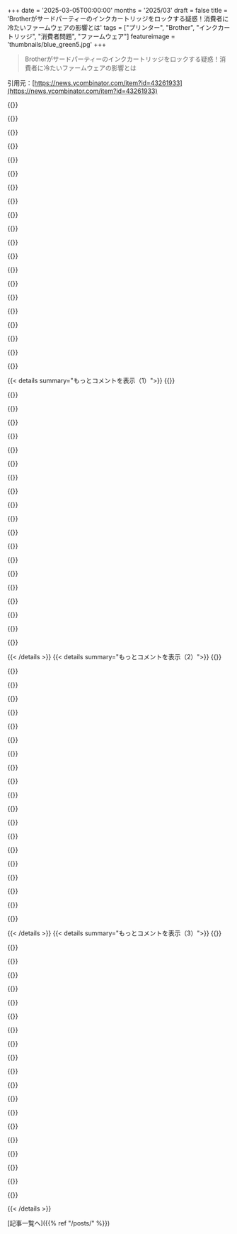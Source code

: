 +++
date = '2025-03-05T00:00:00'
months = '2025/03'
draft = false
title = 'Brotherがサードパーティーのインクカートリッジをロックする疑惑！消費者に冷たいファームウェアの影響とは'
tags = ["プリンター", "Brother", "インクカートリッジ", "消費者問題", "ファームウェア"]
featureimage = 'thumbnails/blue_green5.jpg'
+++

> Brotherがサードパーティーのインクカートリッジをロックする疑惑！消費者に冷たいファームウェアの影響とは

引用元：[https://news.ycombinator.com/item?id=43261933](https://news.ycombinator.com/item?id=43261933)

{{<matomeQuote body="Brotherのファームウェア更新には消費者に厳しい実験があったらしいよ。今はupdate.brother.co.jpのrdnsをブロックしてる。サブネットはこれらの範囲だよ。<br>・3.164.143.0/24<br>・13.249.98.0/24<br>・18.154.219.0/24<br>・18.155.68.0/24<br>・18.160.225.0/24<br>BrotherはCDNサービスにcloudfront使ってるらしいから、地域によってサブネットが違うみたい。" userName="WarOnPrivacy" createdAt="2025-03-05T04:41:27" color="#785bff">}}

{{<matomeQuote body="プリンターは絶対にインターネットに繋げない！ネットに出られないゴミ箱サブネットに入れてる。HPだけど、ファームウェアが取れないことに文句言うから、逆に安心するよ。" userName="ohgr" createdAt="2025-03-05T07:18:00" color="#45d325">}}

{{<matomeQuote body="注意しないとね。ファームウェアの更新が印刷ジョブで送られることがあるから、WindowsやMac、Android、iOS、Chromebookのクライアントがプリンターに全く接触しない方がいいよ。" userName="Brian_K_White" createdAt="2025-03-05T13:11:29" color="">}}

{{<matomeQuote body="それはずるいし悪いことだね。詳しいメカニズムについて教えてほしい。たとえばPDFに埋め込まれたJavaScriptで送られるなら、プロキシを使ってそれを外せるかも。" userName="throw10920" createdAt="2025-03-05T13:23:23" color="">}}

{{<matomeQuote body="特別な同意がなければ、無許可のアクセスや無許可の改変は、少なくとも英国と米国では犯罪として判断されるんじゃない？" userName="pbhjpbhj" createdAt="2025-03-05T13:41:13" color="#ff5c5c">}}

{{<matomeQuote body="AndroidやiOSはプリンタードライバーをサポートしてないから安全じゃない？" userName="account42" createdAt="2025-03-05T13:48:12" color="">}}

{{<matomeQuote body="iOSについては分からないけど、Androidからは印刷できるよ。iOSからは印刷できないなんて信じられないけど、Appleのエコシステムは本当に奇妙だからなあ。今のWebOSがLG TVにまだプリンタードライバーを持っているかは分からないけど、仮にあったとしてもオープンソースじゃないから信頼できないね。" userName="Brian_K_White" createdAt="2025-03-05T14:16:19" color="">}}

{{<matomeQuote body="印刷できるからといって自分のプリンター用のドライバーがあるわけじゃないよ。両方とも、半標準化されたプロトコルをサポートしてるからね。" userName="account42" createdAt="2025-03-05T14:21:36" color="">}}

{{<matomeQuote body="それはドライバーでもあるし接続でもある。psパッケージがhttpsやbluetooth、lpr、jetdirect経由で送られても関係ない。要は、コントロールできないソフトウェアがデータを生成してプリンターに届けたってことだよ。" userName="Brian_K_White" createdAt="2025-03-05T14:38:43" color="">}}

{{<matomeQuote body="OSがプリンターメーカーのソフトウェアなしにランダムなプリンターのファームウェア更新を送信することはないよ。" userName="account42" createdAt="2025-03-05T14:45:19" color="#785bff">}}

{{<matomeQuote body="でもさ、何が問題なの？iOSのクライアントをプリンターにアクセスさせないって言っただけで、Appleがそのソフトを作ったなんて言ってないよ。WindowsでもMicrosoftからの危険はない。HPのソフトをダウンロードしてインストールすれば、やられちゃうからね。理論的には安全なオープンソースのドライバを書けるけど、信用できないドライバもあるし。Androidでも同様にHPやSamsungのドライバがあるし、メーカーが書いてるんだよ。だから、信用できないドライバについて言ったわけ。" userName="Brian_K_White" createdAt="2025-03-05T15:00:12" color="#45d325">}}

{{<matomeQuote body="で、具体的に何が心配なの？iOSかAndroidのユーザーがbrother.comに行って”brick_my_printer.pdf”を印刷するってこと？そんな心配をしてたら、プリンターなんて捨てた方がいいよ。アップデートがステガノグラフィーで隠される可能性だってあるし、品質を下げずにフィルターもサーバーもキャッチできないからね。" userName="account42" createdAt="2025-03-05T15:13:27" color="">}}

{{<matomeQuote body="なんでそんなことをする必要があるの？全部が”許可”であって”ブロック”じゃなきゃダメだよ。機械は我々、ユーザーのために働くべきなのに。昔のWindows ExplorerがMicrosoftにアクセスしていた時は理解できなかった。WordやExcelが「ヘルプ」を求めるのは分かるけど、普通のファイル検索で外に出る必要はないんだ。一般的な家庭のユーザーはブラウザとWindows更新以外はネットに必要ないんだから。" userName="HenryBemis" createdAt="2025-03-05T08:43:40" color="">}}

{{<matomeQuote body="機械は我々、ユーザーのために働くべきって同意するけど、時には消費者が誘惑に負けて自由を少し取られることもある。現実には、買い手はあまり気にしないし、その違いや結果についてもよく理解してないことが多いんだよね。" userName="thih9" createdAt="2025-03-05T09:45:55" color="">}}

{{<matomeQuote body="それは多くの人が企業に対して懐疑的になった理由を説明する良い argument になるかもね。企業が人を利用している例は数えきれないよ。祖父の世代の話を聞くと、かつては会社を信じていたなんて言うけど、今ではその時代よりもっと悪いものがあると確信してる。" userName="toofy" createdAt="2025-03-05T12:54:12" color="#ff5733">}}

{{<matomeQuote body="ほとんどの人はそういうことを望んでないよ。セキュリティの問題はパッチを当てて、できれば何も作業しなくても直して欲しいと思ってる。バグが直せるのも望んでるし、クライアントが求める機能を優先して直して欲しいと思ってる。多くの場合、無料のものを選ぶし、無料だとユーザーが見るべき広告も考えないといけない。" userName="miki123211" createdAt="2025-03-05T10:30:17" color="">}}

{{<matomeQuote body="ただのプリンターだよ。セキュリティの問題があるとしたら、インターネットに直接繋がってるか、LAN内のデバイスが攻撃してる場合だけだ。この前者は知識がないと実現できないし、後者は可能性はあるけど、プリンターがシンプルすぎて持続的な脅威になることは少ないよ。" userName="Zak" createdAt="2025-03-05T13:17:19" color="">}}

{{<matomeQuote body="もちろん、セキュリティの問題はデバイスがインターネットにアクセスしていないことでかなり軽減されているし、ほとんどの人は広告が嫌いだよ、私もね。" userName="wkat4242" createdAt="2025-03-05T11:46:43" color="">}}

{{<matomeQuote body="広告が嫌いな人、多いよね。私はマナーある広告は気にしないけど、嫌なのは広告業界に蔓延るストーキング。これは全然マナーがないからブロックしてる。<br>＞“昔のポップアップ広告や、自動再生の動画、音声に干渉するようなものはほんとに嫌だ。”" userName="dspillett" createdAt="2025-03-05T12:30:56" color="">}}

{{<matomeQuote body="インターネット広告は本当にひどい戦争だよ。クズな手法を使わないと、他の競合にやられちゃうからさ。最近、マナーのある広告を見た記憶がないよ。PiHoleのリストは増える一方、インターネットが変わらない限りずっとこのままだと思う。" userName="pdimitar" createdAt="2025-03-05T19:04:20" color="#ff5733">}}

{{< details summary="もっとコメントを表示（1）">}}
{{<matomeQuote body="Moto Edgeのバッテリー寿命、Rethink DNSで倍増したよ。アプリごとにブロックしてて、電話ホームしないゴミがいっぱい。" userName="zecg" createdAt="2025-03-05T14:20:58" color="">}}

{{<matomeQuote body="プリンターと無料の無制限SIMカード、いいね！" userName="notpushkin" createdAt="2025-03-05T09:29:17" color="">}}

{{<matomeQuote body="eSIMが普及するまではいいけど、そうなったら電子機器を全部アルミホイルで包まなきゃ。" userName="hhjj" createdAt="2025-03-05T10:24:24" color="">}}

{{<matomeQuote body="消費者を監視しない安価な電子機器が生まれればいいけど、現実はどうだろうね。" userName="hkt" createdAt="2025-03-05T11:02:11" color="">}}

{{<matomeQuote body="監視しないハードウェアはますます高くなるよ。" userName="FredPret" createdAt="2025-03-05T13:32:23" color="">}}

{{<matomeQuote body="この返信はHNにはあまり価値がないけど、お前のコメントは古いミームそのものだね。<br>＞“家の中には全てIoTが繋がってて、スマホでコントロールするのが好き！”と“最新の技術は2004年のプリンターで、異音がしたら撃つ覚悟”って感じ。" userName="DoingIsLearning" createdAt="2025-03-05T08:40:21" color="#ff5733">}}

{{<matomeQuote body="冗談言ってるけど、90年代のCompuserveのCDが初体験でした。突然ハードドライブのランプが点いたから、電源切ってCDをゴミ箱にポイしたよ。この体験以来、プログラムには超疑い深くなってて、復讐が何度もあった。" userName="LinuxBender" createdAt="2025-03-05T10:56:58" color="">}}

{{<matomeQuote body="ブラウザからプリンターに接続する悪さをするJavaScriptがあるかもね。" userName="throwawayqqq11" createdAt="2025-03-05T10:32:08" color="">}}

{{<matomeQuote body="最近のスマートデバイスが公衆Wi-Fiに接続されるのが心配なんだ。工場出荷時に設定されてたらやばい。" userName="ohgr" createdAt="2025-03-05T11:21:32" color="">}}

{{<matomeQuote body="Amazonのサーバーをブロックしてるかもね。Brotherのサーバーはそのうち再配置されるし、DNS名の解決を防ぐ方がいいかも。" userName="viraptor" createdAt="2025-03-05T05:22:35" color="">}}

{{<matomeQuote body="それはありえないと思う。多くの企業は監視のために暗号化DNSを許可しないから。" userName="viraptor" createdAt="2025-03-05T13:38:38" color="">}}

{{<matomeQuote body="特に理由がなければ、プリンターのインターネットアクセスを全てブロックするのがベストだと思う。" userName="jchw" createdAt="2025-03-05T06:01:58" color="#ff5c5c">}}

{{<matomeQuote body="共有フォルダーに直接スキャンする？メールに送る？" userName="gregncheese" createdAt="2025-03-05T07:00:05" color="">}}

{{<matomeQuote body="スキャナーがメール送るのが便利だとは思えない。ローカルネットワークでBrotherプリンターは共有フォルダーにスキャンできるし十分だよ。" userName="jchw" createdAt="2025-03-05T07:26:50" color="">}}

{{<matomeQuote body="＞でもスキャナーがメール送るのが便利だとは思えない。大きいレーザーコンボを使ってるけど、領収書をスキャンしたら共有フォルダーにアップロードして会計士が受け取るんだ。" userName="rafaelmn" createdAt="2025-03-05T07:49:43" color="">}}

{{<matomeQuote body="まだ確証がないとこで飛び込むのは嫌だな。Brotherでアフターマーケットのトナー使ってるけど全然問題ないし。このLouisのウィキの投稿は2、3年前のもので、redditの報告も3人しかいないんだよね。あの長い動画は新しい情報がなく、toms hardwareの記事も同じことを繰り返してるだけ。これが主な情報源だよ：<br>1. https://www.reddit.com/r/printers/comments/s9b2eg/brother_mf...<br>2. https://github.com/sedrubal/brother_printer_fwupd/issues/9<br>3. https://news.ycombinator.com/item?id=31860131" userName="samlinnfer" createdAt="2025-03-05T04:09:34" color="">}}

{{<matomeQuote body="私の経験では、Brother MDC-J480DWを使って3年、サードパーティのインクをいつも買ってたんだけど、2週間前にカラーインクを交換したらインクが入ってないって言われたの。見た目はあるのに、いろんな黒カートリッジもダメだった。その後、Walmartで普通のやつを買ったら問題なく動いた。みんなの体験がこうじゃないかもしれないけど、最近変わった気がするし、インクが切れたら捨てちゃうつもり。" userName="philipodonnell" createdAt="2025-03-05T04:23:48" color="#ff5733">}}

{{<matomeQuote body="これは別の問題のようだね。インクレベルが高いのが受け入れられないって報告してるけど、他の投稿は高いミスアライメントのこと言ってる。" userName="viraptor" createdAt="2025-03-05T04:35:56" color="">}}

{{<matomeQuote body="全てのBrotherモデルにあてはまるかは分からないけど、うちのはトナーのオドメーターをリセットするキーの組み合わせがあるから、トナーを使い切れるまで軽いグレーで印刷できるよ。" userName="PennRobotics" createdAt="2025-03-05T10:38:43" color="">}}

{{<matomeQuote body="俺のJ480DWも先月まさに同じ問題があった。別のブランドのアフターマーケットカートリッジを頼んだら、問題なく使えた。供給元の問題かもしれない。" userName="nazgulsenpai" createdAt="2025-03-05T21:14:13" color="">}}


{{< /details >}}
{{< details summary="もっとコメントを表示（2）">}}
{{<matomeQuote body="MFC-J480DWを長年使ってて、安いジェネリックインクカートリッジで満足してた。でも、ここで読んでることが心配になってきた。USBでPCに接続してるけど、更新がPCから来てるかわからない。" userName="venusenvy47" createdAt="2025-03-06T00:59:41" color="">}}

{{<matomeQuote body="これ確認できるよ。Brother HL-L3270CDWカラーレーザーは、サードパーティのトナーは最初は問題なかったけど、ファームウェアアップグレード後は認識しなくなった。いろんなブランドのを試したけど、どれもダメで、古いファームウェアに戻す方法もない。これが最後のBrotherカラー印刷機になるかな、普通のトナーを受け入れるまで。" userName="jeffdubin" createdAt="2025-03-05T06:19:17" color="#ff5733">}}

{{<matomeQuote body="このモデルのファミリーのファームウェアをロールバックする方法があるから、インターネットで調べてみて。俺もやってみたら同じ問題が解決したよ。" userName="grumpysysop" createdAt="2025-03-05T09:22:41" color="">}}

{{<matomeQuote body="当時使ってた有用なリンクを覚えてる：<br>https://www.reddit.com/r/printers/comments/qcstzv/downgrade_...（ドイツ語）<br>https://github.com/CauldronDevelopmentLLC/oh-brother/issues/...  <br>https://www.reddit.com/r/printers/comments/w60687/comment/ih...  <br>https://www.reddit.com/r/printers/comments/w9bc3g/downdgradi..." userName="grumpysysop" createdAt="2025-03-05T13:02:22" color="">}}

{{<matomeQuote body="＞それが最後のBrotherカラー印刷機になるかな 代わりに何を買えばいいの？Brotherは一般にジェネリック消耗品に対して最も寛容で、反消費者的な行為が少ないブランドとして知られてるのに、今やBrotherもこの手のことをするとは...。" userName="GuB-42" createdAt="2025-03-05T18:06:44" color="#ff33a1">}}

{{<matomeQuote body="そのプリンター持ってるんだけど、初めてサードパーティのトナー買おうとしてたんだ。どのファームウェアバージョンでサードパーティのトナーが使えなくなったの？今は1.35なんだけど、自動更新のチェックは無効にした。でも遅すぎたかもな。" userName="mholt" createdAt="2025-03-05T18:22:59" color="#785bff">}}

{{<matomeQuote body="じゃあ、何を買えばいいの？Brotherは最後の良心的なプリンター会社だと思ってたんだけど。" userName="Ma8ee" createdAt="2025-03-06T02:16:49" color="">}}

{{<matomeQuote body="最近トナーを替えたら、”未確認のインクを使用してます”ってメッセージが出て、片側に黒い線が入って印刷されるようになった。何年も問題なかったのに、意図的に体験を悪化させようとしてる気がする。" userName="schneems" createdAt="2025-03-05T04:47:20" color="">}}

{{<matomeQuote body="自分も同じような経験があって、サードパーティのトナーに替えたらプリンターが機能しなくなったってサポートから言われた。OEMの始まりのカートリッジからDRMチップをサードパーティのカートリッジに移植したら問題は解決した。" userName="MostlyStable" createdAt="2025-03-05T08:00:38" color="#ff5c5c">}}

{{<matomeQuote body="自分は同じことやったけど、オリジナルのBrotherトナーセットからチップを移してもダメだったな。" userName="varispeed" createdAt="2025-03-05T10:57:07" color="">}}

{{<matomeQuote body="確認なんだけど、”それ”はBrotherのプリンター？それとも他のブランド？" userName="noname120" createdAt="2025-03-05T08:12:22" color="">}}

{{<matomeQuote body="うん、二つの異なるモデル（どちらもBrother）。シンプルな白黒プリンターと、白黒+スキャナーのモデルだったと思う。型番は今思い出せないけど。" userName="MostlyStable" createdAt="2025-03-05T16:28:59" color="">}}

{{<matomeQuote body="それは残念だな。Brotherはこんなごまかしをする会社じゃないと思ってたのに。古い型番のプリンターに戻るしかないな。" userName="noname120" createdAt="2025-03-07T11:07:17" color="">}}

{{<matomeQuote body="BrotherのHL-3220CWを買ったけど、互換トナーが使えないの。新しいファームウェアもなし。数年前に買ったHL-3230CDWは互換トナーが問題なく使えてるのに。古いプリンターはトナーが35ポンドで済むけど、新しいのは150ポンドかかるんだ。" userName="varispeed" createdAt="2025-03-05T10:54:19" color="#38d3d3">}}

{{<matomeQuote body="プリンターの推薦は難しいよね。古いモデルを使ってる支持者が多いから、会社が悪化してもすぐには評価が変わらないんだよ。" userName="wewxjfq" createdAt="2025-03-05T08:02:05" color="">}}

{{<matomeQuote body="このスレには似たような話がたくさんあるけど、あまり信じられない。Brotherのプリンターでトナーが認識されなくなったことがあって、リセットするボタンの組み合わせを使うこともあった。新しい問題がBrotherの陰謀かもしれないけど、センサーの不具合も考えられる。" userName="drfuzzy89" createdAt="2025-03-05T18:41:16" color="">}}

{{<matomeQuote body="昔はBrotherのプリンターを使ってたけど、最近古い型番のBrotherでも互換トナーが使えなくなってショック。HPもBrotherもダメなら、他に良心的なプリンター売ってる会社は残ってるの？" userName="drpixie" createdAt="2025-03-05T11:42:59" color="">}}

{{<matomeQuote body="今となっては、モデルごとに調べるしかないね。会社全体を信用できないから。いいプリンターリストがあればすごく助かるけど、古いHPのプリンターは安いトナーも使えるんだよね。" userName="opan" createdAt="2025-03-05T12:55:54" color="">}}

{{<matomeQuote body="Epson EcoTankに乗り換えたのは最高の決断だった。インクタンクは大きいから、気にせず何年も補充しなくて済むし、今までのカートリッジ式プリンターとは全然違う。" userName="javawizard" createdAt="2025-03-05T03:57:37" color="#785bff">}}

{{<matomeQuote body="従来のカートリッジは、定期的に印刷しないとインクが乾いて詰まることがある。だから、私はレーザープリンターが好き。パイプが詰まるとなると、プリンター全体がダメになるかもね。" userName="john01dav" createdAt="2025-03-05T04:21:50" color="">}}


{{< /details >}}
{{< details summary="もっとコメントを表示（3）">}}
{{<matomeQuote body="Brotherのスキャナー行ったとき、サポートが最悪で、間違ったキャリブレーションシートを送られて、ユーザー側の問題だと言われた。Xeroxは良い選択肢かもね。" userName="zamalek" createdAt="2025-03-05T05:28:16" color="">}}

{{<matomeQuote body="いつ買ったの？ちょっと調べた感じだと、Xeroxも3rd-party消耗品に対して詐欺的な行為をするみたいだね。品質を人工的に落としたり、地域ロックしたり、インクを早く使い切るように騙したり、金銭的に利益が出ないものは全く使えなくするDRMを使ったり。" userName="noname120" createdAt="2025-03-05T08:19:22" color="#ff5733">}}

{{<matomeQuote body="レーザーで印刷ヘッドを動かすって、そういう仕組みじゃないよ。まあ、自分の6515には3rd-partyトナー使ってるけど、全然問題ないよ。トラブルがあるのは、メーター付きプリンターを買った人たちかも。" userName="zamalek" createdAt="2025-03-05T16:39:30" color="">}}

{{<matomeQuote body="レーザーのヘッドはずれることもあるけど、Xeroxがやってるかは不明。6515は9年前のモデルだし、もう売られてないよね。時代が変わってる可能性もあるし、高価格なプロ向けモデルだし、あまりそんなことしないと思うけど。まあ、調べたら取り換えられないパーツもあるみたい。例えば、フューザーはユーザーが交換できないらしい。" userName="noname120" createdAt="2025-03-07T11:06:14" color="">}}

{{<matomeQuote body="＞人工的に品質を落とす（DPIを下げたり、印刷ヘッドを動かしたり）<br>うーん、ユーザーはそれのせいでプリンターのせいにするんじゃない？" userName="account42" createdAt="2025-03-05T15:07:21" color="">}}

{{<matomeQuote body="3rd-partyカートリッジだけの時にだけ起こるなら、それは言い訳にならないでしょ。Xeroxが純正と比べて低品質だと言ってるし。" userName="noname120" createdAt="2025-03-07T10:59:11" color="">}}

{{<matomeQuote body="Xerox最高！オフィスが潰れた会社から持ってきたVersaLinkを使ってるけど、最初に入ってたトナーで今も印刷してる！印刷は鮮明で早いし、アイドル時の電力も少ないから、大好き！" userName="skyyler" createdAt="2025-03-05T19:17:05" color="#785bff">}}

{{<matomeQuote body="湿気が多い場所ではトナーは固まってしまって、インクは乾かないよね。SEアジアではインクジェットが人気の理由もそこかも。" userName="userbinator" createdAt="2025-03-05T05:25:47" color="">}}

{{<matomeQuote body="家の中は湿気が少ないからそうでもないよ。20年前に南フロリダでインクジェットはもうやめた。" userName="sejje" createdAt="2025-03-05T12:37:13" color="">}}

{{<matomeQuote body="熱帯地方にはエアコンを常にかけない家も多い場所があるよ。例えば南東アジアみたいに。" userName="starspangled" createdAt="2025-03-05T12:49:25" color="">}}

{{<matomeQuote body="いいポイントだね。<br>自分も似たような使い方で、今まで問題ないよ。ほとんど数ヶ月使わない時もあったけど、ちょっとヘッドクリーニングしたらすぐ良くなるし。文書印刷にはレーザープリンタは最高だけど、自分の印刷の半分がステッカーや高品質の写真印刷だから、インクジェットも捨てられないね。自分のプリンターはEpson EcoTank ET-8550。" userName="javawizard" createdAt="2025-03-05T04:38:06" color="#ff5733">}}

{{<matomeQuote body="インクが詰まるのが問題じゃないんだよ。ヘッド詰まりだともうプリンターは壊れちゃう。" userName="sebazzz" createdAt="2025-03-05T06:35:15" color="">}}

{{<matomeQuote body="Epsonプリンターのヘッド詰まりは、イソプロピルアルコール数滴で解消できたことがあるよ。再発しないことが多いから、不気味だけど効果はあるかも。" userName="numpad0" createdAt="2025-03-05T07:03:23" color="#45d325">}}

{{<matomeQuote body="どこでそんなの聞いたの？カートリッジレスプリンターの交換ヘッドは、別売りで購入できるのがほとんどだよ。" userName="javawizard" createdAt="2025-03-05T06:51:47" color="">}}

{{<matomeQuote body="印刷が少ないから、プリンターは買い替えなかった。文書印刷サービスがページあたり約10セントで済むし、その値段は安い。" userName="starspangled" createdAt="2025-03-05T13:07:03" color="">}}

{{<matomeQuote body="レーザーは良い選択。カラーレーザーが最適だけど、一部のインクジェットには及ばないこともあるね。" userName="j45" createdAt="2025-03-05T04:36:56" color="">}}

{{<matomeQuote body="中古のHPエンタープライズワークグループプリンターが個人用には最適だよ。高額なレーザープリンターは修理可能で耐久性もある。" userName="alsoforgotmypwd" createdAt="2025-03-05T05:12:16" color="">}}

{{<matomeQuote body="白黒印刷の選択肢はたくさんあるし、Laser LEDプリンターはコスパがいいよ。" userName="j45" createdAt="2025-03-06T18:34:11" color="">}}

{{<matomeQuote body="リフィル可能な液体インクタンクのプリンターは、内部の廃インクスペースに注意。Canonは交換可能なモデルもあったよ。" userName="gradschool" createdAt="2025-03-05T14:49:59" color="#ff5c5c">}}

{{<matomeQuote body="EcoTankプリンターは特に注意が必要。廃インクパスはユーザーが交換可能だけど、交換しないとエラーが出るから厄介だよ。" userName="username190" createdAt="2025-03-05T16:00:31" color="#38d3d3">}}


{{< /details >}}


[記事一覧へ]({{% ref "/posts/" %}})
